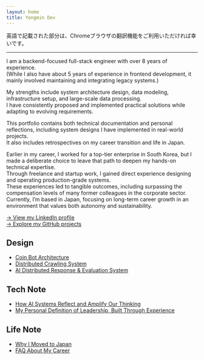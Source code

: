 ```yaml
---
layout: home
title: Yongmin Dev
---
```


英語で記載された部分は、Chromeブラウザの翻訳機能をご利用いただければ幸いです。

--- 

I am a backend-focused full-stack engineer with over 8 years of experience.  
(While I also have about 5 years of experience in frontend development, it mainly involved maintaining and integrating legacy systems.)

My strengths include system architecture design, data modeling, infrastructure setup, and large-scale data processing.  
I have consistently proposed and implemented practical solutions while adapting to evolving requirements.

This portfolio contains both technical documentation and personal reflections, including system designs I have implemented in real-world projects.  
It also includes retrospectives on my career transition and life in Japan.

Earlier in my career, I worked for a top-tier enterprise in South Korea, but I made a deliberate choice to leave that path to deepen my hands-on technical expertise.  
Through freelance and startup work, I gained direct experience designing and operating production-grade systems.  
These experiences led to tangible outcomes, including surpassing the compensation levels of many former colleagues in the corporate sector.  
Currently, I’m based in Japan, focusing on long-term career growth in an environment that values both autonomy and sustainability.



[→ View my LinkedIn profile](https://www.linkedin.com/in/yongmin-park-7156181a0/)  
[→ Explore my GitHub projects](https://github.com/pym505)

## Design

- [Coin Bot Architecture](./design/coin-bot)
- [Distributed Crawling System](./design/decentralized-crawling) 
- [AI Distributed Response & Evaluation System](./design/ai-evaluation-system)

## Tech Note
- [How AI Systems Reflect and Amplify Our Thinking](./tech-note/AI_Amplification_Ideological_Reinforcement)
- [My Personal Definition of Leadership, Built Through Experience](./tech-note/My_Personal_Definition_of_Leadership)

## Life Note
- [Why I Moved to Japan](./life-note/Why-I-Moved-to-Japan)
- [FAQ About My Career](./life-note/FAQ-About-My-Career)
